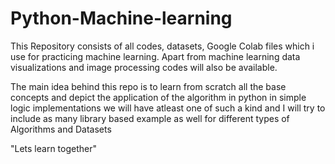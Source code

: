 # Python-Machine-learning
This Repository consists of all codes, datasets, Google Colab files which i use for practicing machine learning. Apart from machine learning data visualizations and image processing codes will also be available.

The main idea behind this repo is to learn from scratch all the base concepts and depict the application of the algorithm in python in simple logic implementations we will have atleast one of such a kind and I will try to include as many library based example as well for different types of Algorithms and Datasets

"Lets learn together"
